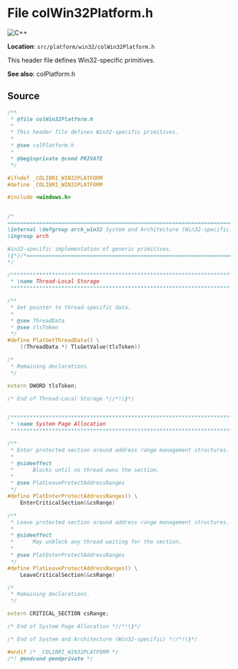 <a id="col_win32_platform_8h"></a>
# File colWin32Platform.h

![][C++]

**Location**: `src/platform/win32/colWin32Platform.h`

This header file defines Win32-specific primitives.

**See also**: colPlatform.h

## Source

```cpp
/**
 * @file colWin32Platform.h
 *
 * This header file defines Win32-specific primitives.
 *
 * @see colPlatform.h
 *
 * @beginprivate @cond PRIVATE
 */

#ifndef _COLIBRI_WIN32PLATFORM
#define _COLIBRI_WIN32PLATFORM

#include <windows.h>


/*
===========================================================================*//*!
\internal \defgroup arch_win32 System and Architecture (Win32-specific)
\ingroup arch

Win32-specific implementation of generic primitives.
\{*//*==========================================================================
*/

/***************************************************************************//*!
 * \name Thread-Local Storage
 ***************************************************************************\{*/

/**
 * Get pointer to thread-specific data.
 *
 * @see ThreadData
 * @see tlsToken
 */
#define PlatGetThreadData() \
    ((ThreadData *) TlsGetValue(tlsToken))

/*
 * Remaining declarations.
 */

extern DWORD tlsToken;

/* End of Thread-Local Storage *//*!\}*/


/***************************************************************************//*!
 * \name System Page Allocation
 ***************************************************************************\{*/

/**
 * Enter protected section around address range management structures.
 *
 * @sideeffect
 *      Blocks until no thread owns the section.
 *
 * @see PlatLeaveProtectAddressRanges
 */
#define PlatEnterProtectAddressRanges() \
    EnterCriticalSection(&csRange)

/**
 * Leave protected section around address range management structures.
 *
 * @sideeffect
 *      May unblock any thread waiting for the section.
 *
 * @see PlatEnterProtectAddressRanges
 */
#define PlatLeaveProtectAddressRanges() \
    LeaveCriticalSection(&csRange)

/*
 * Remaining declarations.
 */

extern CRITICAL_SECTION csRange;

/* End of System Page Allocation *//*!\}*/

/* End of System and Architecture (Win32-specific) *//*!\}*/

#endif /* _COLIBRI_WIN32PLATFORM */
/*! @endcond @endprivate */
```

[public]: https://img.shields.io/badge/-public-brightgreen (public)
[C++]: https://img.shields.io/badge/language-C%2B%2B-blue (C++)
[Markdown]: https://img.shields.io/badge/language-Markdown-blue (Markdown)
[private]: https://img.shields.io/badge/-private-red (private)
[static]: https://img.shields.io/badge/-static-lightgrey (static)